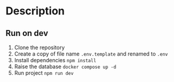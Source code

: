 # Description

## Run on dev

1. Clone the repository
2. Create a copy of file name `.env.template` and renamed to `.env`
3. Install dependencies `npm install`
4. Raise the database `docker compose up -d`
5. Run project `npm run dev`
